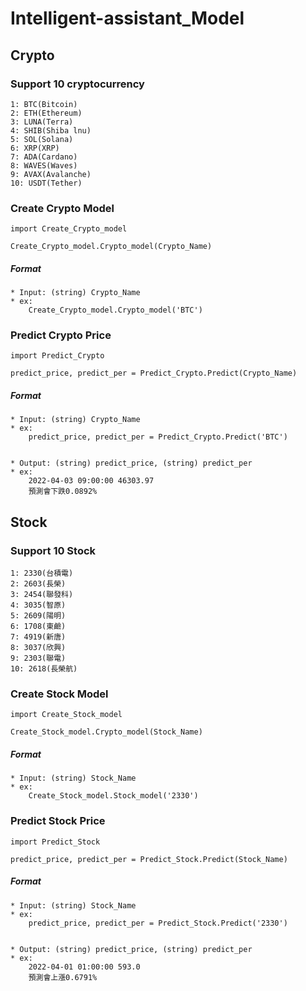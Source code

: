 # Intelligent-assistant_Model

## **Crypto** 

### Support 10 cryptocurrency 

    1: BTC(Bitcoin)  
    2: ETH(Ethereum)  
    3: LUNA(Terra)
    4: SHIB(Shiba lnu)  
    5: SOL(Solana)  
    6: XRP(XRP)  
    7: ADA(Cardano)  
    8: WAVES(Waves)  
    9: AVAX(Avalanche)  
    10: USDT(Tether)

### Create Crypto Model 
    
    import Create_Crypto_model

    Create_Crypto_model.Crypto_model(Crypto_Name)
    
#####    Format 

    * Input: (string) Crypto_Name
    * ex:
        Create_Crypto_model.Crypto_model('BTC') 

### Predict Crypto Price
    
    import Predict_Crypto

    predict_price, predict_per = Predict_Crypto.Predict(Crypto_Name)    
    
#####    Format 

    * Input: (string) Crypto_Name
    * ex: 
        predict_price, predict_per = Predict_Crypto.Predict('BTC') 
    

    * Output: (string) predict_price, (string) predict_per 
    * ex:
        2022-04-03 09:00:00 46303.97 
        預測會下跌0.0892% 

## **Stock** 

### Support 10 Stock

    1: 2330(台積電) 
    2: 2603(長榮)   
    3: 2454(聯發科)
    4: 3035(智原)  
    5: 2609(陽明)  
    6: 1708(東鹼)  
    7: 4919(新唐)  
    8: 3037(欣興)  
    9: 2303(聯電)  
    10: 2618(長榮航)

### Create Stock Model 
    
    import Create_Stock_model

    Create_Stock_model.Crypto_model(Stock_Name)
    
#####    Format 

    * Input: (string) Stock_Name 
    * ex:
        Create_Stock_model.Stock_model('2330') 

### Predict Stock Price
    
    import Predict_Stock

    predict_price, predict_per = Predict_Stock.Predict(Stock_Name)    
    
#####    Format 

    * Input: (string) Stock_Name
    * ex:
        predict_price, predict_per = Predict_Stock.Predict('2330') 
    

    * Output: (string) predict_price, (string) predict_per 
    * ex:
        2022-04-01 01:00:00 593.0 
        預測會上漲0.6791%  
